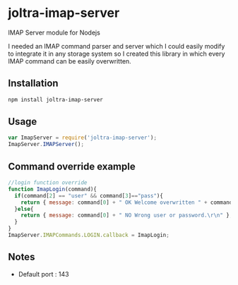 # joltra-imap-server

IMAP Server module for Nodejs

I needed an IMAP command parser and server which I could easily modify to integrate it in any storage system so I created this library in which every IMAP command can be easily overwritten.

## Installation

```sh
npm install joltra-imap-server
```

## Usage

```javascript
var ImapServer = require('joltra-imap-server');
ImapServer.IMAPServer();
```

## Command override example

```javascript
//login function override
function ImapLogin(command){
  if(command[2] == "user" && command[3]=="pass"){
    return { message: command[0] + " OK Welcome overwritten " + command[2] + "\r\n", action: function(socket){ socket.IMAPState = ImapServer.IMAPState.Authenticated; } };
  }else{
    return { message: command[0] + " NO Wrong user or password.\r\n" };
  }
}
ImapServer.IMAPCommands.LOGIN.callback = ImapLogin;
```
## Notes

* Default port : 143

[imap]: http://tools.ietf.org/html/rfc3501 "RFC 3501"
